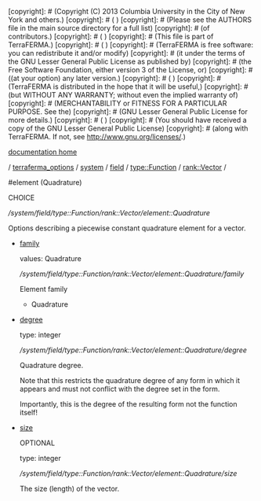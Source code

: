 [copyright]: # (Copyright (C) 2013 Columbia University in the City of New York and others.)
[copyright]: # ( )
[copyright]: # (Please see the AUTHORS file in the main source directory for a full list)
[copyright]: # (of contributors.)
[copyright]: # ( )
[copyright]: # (This file is part of TerraFERMA.)
[copyright]: # ( )
[copyright]: # (TerraFERMA is free software: you can redistribute it and/or modify)
[copyright]: # (it under the terms of the GNU Lesser General Public License as published by)
[copyright]: # (the Free Software Foundation, either version 3 of the License, or)
[copyright]: # ((at your option) any later version.)
[copyright]: # ( )
[copyright]: # (TerraFERMA is distributed in the hope that it will be useful,)
[copyright]: # (but WITHOUT ANY WARRANTY; without even the implied warranty of)
[copyright]: # (MERCHANTABILITY or FITNESS FOR A PARTICULAR PURPOSE. See the)
[copyright]: # (GNU Lesser General Public License for more details.)
[copyright]: # ( )
[copyright]: # (You should have received a copy of the GNU Lesser General Public License)
[copyright]: # (along with TerraFERMA. If not, see <http://www.gnu.org/licenses/>.)

[documentation home](https://github.com/terraferma/terraferma/wiki/Documentation)

/ [terraferma_options](../../../../../terraferma_options.md) / [system](../../../../system.md) / [field](../../../field.md) / [type::Function](../../type__Function.md) / [rank::Vector](../rank__Vector.md) /

#element (Quadrature)

CHOICE 

*/system/field/type::Function/rank::Vector/element::Quadrature*

Options describing a piecewise constant quadrature element for a vector.

* [family](element__Quadrature/family.md "child")

    values: Quadrature

    */system/field/type::Function/rank::Vector/element::Quadrature/family*

    Element family
    
    - Quadrature

* [degree](element__Quadrature/degree.md "child")

    type: integer

    */system/field/type::Function/rank::Vector/element::Quadrature/degree*

    Quadrature degree.
    
    Note that this restricts the quadrature degree of any form in which it appears and must not conflict
    with the degree set in the form.
    
    Importantly, this is the degree of the resulting form not the function itself!

* [size](element__Quadrature/size.md "child")

    OPTIONAL 

    type: integer

    */system/field/type::Function/rank::Vector/element::Quadrature/size*

    The size (length) of the vector.

[autogenerated]: # (This file was automatically generated from the schema file:/home/cwilson/repos/github/TerraFERMA/TerraFERMA/buckettools/schemas/element.rng.)

